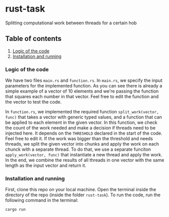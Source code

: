 # rust-task
Splitting computational work between threads for a certain hob

## Table of contents
1. [ Logic of the code ](#logic)
2. [ Installation and running ](#install)

<a name="logic"></a>
### Logic of the code
We have two files `main.rs` and `function.rs`. In `main.rs`, we specify the input parameters for the implemented function. As you can see there is already a simple example of a vector of $10$ elements and we're passing the function that squares each number in that vector. Feel free to edit the function and the vector to test the code.

In `function.rs`, we implemented the required function `split_work(vector, func)` that takes a vector with generic typed values, and a function that can be applied to each element in the given vector. In this function, we check the count of the work needed and make a decision if threads need to be injected here. It depends on the `THRESHOLD` declared in the start of the code. Feel free to edit it. If the work was bigger than the threshold and needs threads, we split the given vector into chunks and apply the work on each chunck with a separate thread. To do that, we use a separate funciton `apply_work(vector, func)` that instantiate a new thread and apply the work. In the end, we combine the results of all threads in one vector with the same length as the input vector and return it.


<a name="install"></a>
### Installation and running
First, clone this repo on your local machine. Open the terminal inside the directory of the repo (inside the folder `rust-task`). 
To run the code, run the following command in the terminal:
```
cargo run
```
